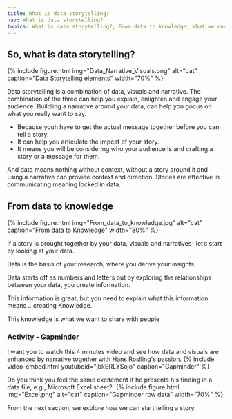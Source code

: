 ```yaml
---
title: What is data storytelling?
nav: What is data storytelling?
topics: What is data storytelling?; From data to knowledge; What we cover in this resource
---
```


## So, what is data storytelling?
 {% include figure.html img="Data_Narrative_Visuals.png" alt="cat" caption="Data Storytelling elements" width="70%" %}

Data storytelling is a combination of data, visuals and narrative. The combination of the three can help you explain, enlighten and engage your audience.
Buildling a narrative around your data, can help you gocus on what you really want to say.
- Because youh have to get the actual message together before you can tell a story.
- It can help you articulate the impcat of your story.
- It means you will be considering who your audience is and crafting a story or a message for them.

And data means nothing without context, without a story around it and using a narrative can provide context and direction.
Stories are effective in communicating meaning locked in data.

## From data to knowledge
{% include figure.html img="From_data_to_knowledge.jpg" alt="cat" caption="From data to Knowledge" width="80%" %}


If a story is brought together by your data, visuals and narratives- let’s start by looking at your data.  

Data is the basis of your research, where you derive your insights.  

Data starts off as numbers and letters but by exploring the relationships between your data, you create information.  

This information is great, but you need to explain what this information means .. creating Knowledge.  

This knowledge is what we want to share with people 

### Activity - Gapminder

I want you to watch this 4 minutes video and see how data and visuals are enhanced by narrative together with Hans Roslling's passion. 
{% include video-embed.html youtubeid="jbkSRLYSojo" caption="Gapminder" %}


Do you think you feel the same excitement if he presents his finding in a data file, e.g., Microsoft Excel sheet?
`{% include figure.html img="Excel.png" alt="cat" caption="Gapminder row data" width="70%" %}

From the next section, we explore how we can start telling a story.
